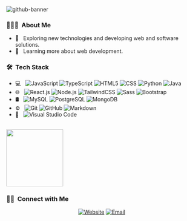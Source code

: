 
![github-banner](https://github.com/timgarciaa/timgarciaa/assets/12764266/15b5c81d-6c90-45e2-94b7-d36cb72b2042)

<h3> 👨🏻‍💻 &nbsp;About Me </h3>

- 🤔 &nbsp; Exploring new technologies and developing web and software solutions.
- 🌱 &nbsp; Learning more about web development.

<h3> 🛠 &nbsp;Tech Stack</h3>

- 💻 &nbsp;
  ![JavaScript](https://img.shields.io/badge/-JavaScript-333333?style=flat&logo=javascript)
  ![TypeScript](https://img.shields.io/badge/-TypeScript-333333?logo=TypeScript&logoColor=#3178C6)
  ![HTML5](https://img.shields.io/badge/-HTML5-333333?style=flat&logo=HTML5)
  ![CSS](https://img.shields.io/badge/-CSS-333333?style=flat&logo=CSS3&logoColor=1572B6)
  ![Python](https://img.shields.io/badge/-Python-333333?style=flat&logo=python)
  ![Java](https://img.shields.io/badge/-Java-333333?style=flat&logo=Java&logoColor=007396)
- 🌐 &nbsp;
  ![React.js](https://img.shields.io/badge/-React.js-333333?style=flat&logo=react)
  ![Node.js](https://img.shields.io/badge/-Node.js-333333?style=flat&logo=node.js)
  ![TailwindCSS](https://img.shields.io/badge/-TailwindCSS-333333?style=flat&logo=tailwindcss&logoColor=#06B6D4)
  ![Sass](https://img.shields.io/badge/-Sass-333333?style=flat&logo=sass&logoColor=#CC6699)
  ![Bootstrap](https://img.shields.io/badge/-Bootstrap-333333?style=flat&logo=bootstrap&logoColor=563D7C)
- 🛢 &nbsp;
  ![MySQL](https://img.shields.io/badge/-MySQL-333333?style=flat&logo=mysql)
  ![PostgreSQL](https://img.shields.io/badge/-PostgreSQL-333333?style=flat&logo=postgresql&logoColor=#4169E1)
  ![MongoDB](https://img.shields.io/badge/-MongoDB-333333?style=flat&logo=mongodb)
- ⚙️ &nbsp;
  ![Git](https://img.shields.io/badge/-Git-333333?style=flat&logo=git)
  ![GitHub](https://img.shields.io/badge/-GitHub-333333?style=flat&logo=github)
  ![Markdown](https://img.shields.io/badge/-Markdown-333333?style=flat&logo=markdown)
- 🔧 &nbsp;
  ![Visual Studio Code](https://img.shields.io/badge/-VSCode-333333?style=flat&logo=visual-studio-code&logoColor=007ACC)

<br/>

<a href="https://github.com/timgarciaa">
  <img height="150em" src="https://github-readme-stats.vercel.app/api/top-langs/?username=timgarciaa&theme=buefy&layout=compact" />
</a>

<br/>

<h3> 🤝🏻 &nbsp;Connect with Me </h3>

<p align="center">
<a href="https://timgarcia.netlify.app/"><img alt="Website" src="https://img.shields.io/badge/Website-timgarciaa.netlify.app-blue?style=flat-square&logo=google-chrome"></a>
<!-- <a href="https://www.linkedin.com/in/timgarciaa/"><img alt="LinkedIn" src="https://img.shields.io/badge/LinkedIn-Tim%20Garcia-blue?style=flat-square&logo=linkedin"></a> -->
<a href="mailto:timgarciaa@gmail.com"><img alt="Email" src="https://img.shields.io/badge/Email-timgarciaa@gmail.com-blue?style=flat-square&logo=gmail"></a>
</p>


